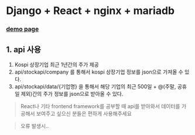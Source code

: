 # Django + React + nginx + mariadb
### [demo page](http://3.35.43.53/)

## 1. api 사용
1. Kospi 상장기업 최근 1년간의 주가 제공
2. api/stockapi/company 를 통해서 kospi 상장기업 정보를 json으로 가져올 수 있다.
3. api/stockapi/data/{기업명} 을 통해서 해당 기업의 최근 500일 + @(주말, 공휴일 제외)간의 주가 정보를 json으로 받아올 수 있다.

> React나 기타 frontend framework를 공부할 때 api를 받아와서 데이터를 가공해서 보여주고 싶으신 분들은 편하게 사용해주세요 

> 오류 발생시.. 
